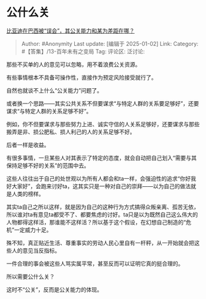 # 公什么关
[比亚迪在巴西被“误会”，其公关能力和某为差距在哪？](https://www.zhihu.com/question/8333717840/answer/69378176018)

> Author: #Anonymity
> Last update: [编辑于 2025-01-02]
> Link:
> Category: #【答集】/13-百年未有之变局 
> Tag: 
> 评论区:
> 泛讨论:

那些不买单的人的意见可以忽略，用不着浪费公关资源。

有些事情根本不具备可操作性，直接作为预定风险接受就行了。

自然也就谈不上什么“公关能力”问题了。

或者换一个思路——其实公共关系不但要谋求“与特定人群的关系要足够好”，还要谋求“与特定人群的关系足够不好”。

例如，你不但要谋求与那些努力上进、诚实守信的人关系足够好，还要谋求与那些搬弄是非、损公肥私、损人利己的人的关系足够不好。

后者一样是收益。

有很多事情，一旦某些人对其表示了特定的态度，就会自动把自己划入“需要与其保持足够不好的关系”的范围中去。

这些人往往出于自己的处世观以为所有人都会和ta一样，会强迫性的追求“你好我好大家好”，会跑来讨好ta，这其实只是一种对自己的崇拜——以为自己的做法就是人类的榜样。

其实ta自己之所以这样，就是因为自己的这种行为方式搞得众叛亲离、孤苦无依，所以谁对ta有意见ta都受不了、都要焦虑的讨好。ta只是以为既然自己这么伟大的人物都得这样活，那谁能不这样活？所以基于这个假设，在幻想自己制造的“危机”一定威力十足。

殊不知，真正贴近生活、尊重事实的劳动人民心里自有一杆秤，从一开始就会把这些人的意见当反指标。

一件合理的事会被这些人骂实属平常，甚至反而可以证明它真的挺合理的。

所以需要公什么关？

这时不“公关”，反而是公关能力的体现。